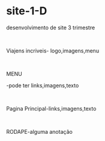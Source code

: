 # site-1-D
desenvolvimento de site 3 trimestre
<body>
<div id="cabeçalho">
  <br><p>Viajens incriveis- logo,imagens,menu<p>
  </div>
  <div id="menu">
  <br><p>MENU<p>
  <p>-pode ter links,imagens,texto</p>
  </div>
  <div id="pricipal">
  <br><p>Pagina Principal-links,imagens,texto</p>
  </div>
  <div id="rodape">
  <br><p>RODAPE-alguma anotação</p>
  </div>
</body>
  
  